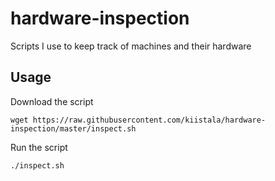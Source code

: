 # hardware-inspection
Scripts I use to keep track of machines and their hardware

## Usage

Download the script

    wget https://raw.githubusercontent.com/kiistala/hardware-inspection/master/inspect.sh

Run the script

    ./inspect.sh
